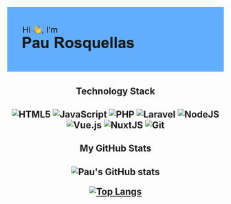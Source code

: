 ![Alt text](header.png?raw=true "Header")

<h2 align="center"> Technology Stack <h2>
  
<div align="center">
  
  ![HTML5](https://img.shields.io/badge/html5-%23E34F26.svg?style=for-the-badge&logo=html5&logoColor=white)
  ![JavaScript](https://img.shields.io/badge/javascript-%23323330.svg?style=for-the-badge&logo=javascript&logoColor=%23F7DF1E)
  ![PHP](https://img.shields.io/badge/php-%23777BB4.svg?style=for-the-badge&logo=php&logoColor=white)
  ![Laravel](https://img.shields.io/badge/laravel-%23FF2D20.svg?style=for-the-badge&logo=laravel&logoColor=white)
  ![NodeJS](https://img.shields.io/badge/node.js-6DA55F?style=for-the-badge&logo=node.js&logoColor=white)
  ![Vue.js](https://img.shields.io/badge/vuejs-%2335495e.svg?style=for-the-badge&logo=vuedotjs&logoColor=%234FC08D)
  ![NuxtJS](https://img.shields.io/badge/Nuxt-black?style=for-the-badge&logo=nuxt.js&logoColor=white)
  ![Git](https://img.shields.io/badge/git-%23F05033.svg?style=for-the-badge&logo=git&logoColor=white)
  
</div>
  
<h2 align="center"> My GitHub Stats <h2>
  
<div align="center">
  
  ![Pau's GitHub stats](https://github-readme-stats.vercel.app/api?username=pau7rr&show_icons=true&count_private=true)
  
  
  [![Top Langs](https://github-readme-stats.vercel.app/api/top-langs/?username=pau7rr&layout=compact)](https://github.com/pau7rr/github-readme-stats)
  
</div>
  


